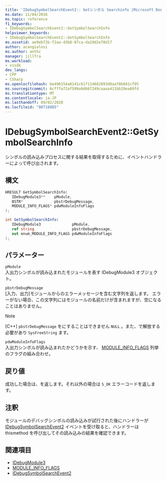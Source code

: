 ```yaml
---
title: 'IDebugSymbolSearchEvent2:: Getシンボル Searchinfo |Microsoft Docs'
ms.date: 11/04/2016
ms.topic: reference
f1_keywords:
- IDebugSymbolSearchEvent2::GetSymbolSearchInfo
helpviewer_keywords:
- IDebugSymbolSearchEvent2::GetSymbolSearchInfo
ms.assetid: ae9eb72b-f2aa-43b8-87ca-da19d2e78d17
author: acangialosi
ms.author: anthc
manager: jillfra
ms.workload:
- vssdk
dev_langs:
- CPP
- CSharp
ms.openlocfilehash: be498154a8141c61f114682893d0aaf8b841cf95
ms.sourcegitcommit: 6cfffa72af599a9d667249caaaa411bb28ea69fd
ms.translationtype: MT
ms.contentlocale: ja-JP
ms.lasthandoff: 09/02/2020
ms.locfileid: "80718885"
---
```

# <a name="idebugsymbolsearchevent2getsymbolsearchinfo"></a>IDebugSymbolSearchEvent2::GetSymbolSearchInfo
シンボルの読み込みプロセスに関する結果を取得するために、イベントハンドラーによって呼び出されます。

## <a name="syntax"></a>構文

```cpp
HRESULT GetSymbolSearchInfo(
   IDebugModule3**    pModule,
   BSTR*              pbstrDebugMessage,
   MODULE_INFO_FLAGS* pdwModuleInfoFlags
);
```

```csharp
int GetSymbolSearchInfo(
   IDebugModule3              pModule,
   ref string                 pbstrDebugMessage,
   out enum_MODULE_INFO_FLAGS pdwModuleInfoFlags
);
```

## <a name="parameters"></a>パラメーター
`pModule`\
入出力シンボルが読み込まれたモジュールを表す IDebugModule3 オブジェクト。

`pbstrDebugMessage`\
[入力、出力]モジュールからのエラーメッセージを含む文字列を返します。 エラーがない場合、この文字列にはモジュールの名前だけが含まれますが、空になることはありません。

> [!NOTE]
> [C++] `pbstrDebugMessage` をにすることはできません `NULL` 。また、で解放する必要があり `SysFreeString` ます。

`pdwModuleInfoFlags`\
入出力シンボルが読み込まれたかどうかを示す、 [MODULE_INFO_FLAGS](../../../extensibility/debugger/reference/module-info-flags.md) 列挙のフラグの組み合わせ。

## <a name="return-value"></a>戻り値
 成功した場合は、を返します。それ以外の場合は `S_OK` エラーコードを返します。

## <a name="remarks"></a>注釈
 モジュールのデバッグシンボルの読み込みが試行された後にハンドラーが [IDebugSymbolSearchEvent2](../../../extensibility/debugger/reference/idebugsymbolsearchevent2.md) イベントを受け取ると、ハンドラーは thismethod を呼び出してその読み込みの結果を確認できます。

## <a name="see-also"></a>関連項目
- [IDebugModule3](../../../extensibility/debugger/reference/idebugmodule3.md)
- [MODULE_INFO_FLAGS](../../../extensibility/debugger/reference/module-info-flags.md)
- [IDebugSymbolSearchEvent2](../../../extensibility/debugger/reference/idebugsymbolsearchevent2.md)

